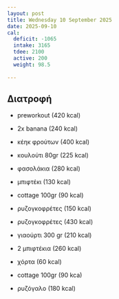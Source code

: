 ```yaml
---
layout: post
title: Wednesday 10 September 2025
date: 2025-09-10
cal:
  deficit: -1065
  intake: 3165
  tdee: 2100
  active: 200
  weight: 98.5
  
---
```


## Διατροφή

- preworkout (420 kcal)
- 2x banana (240 kcal)
- κέηκ φρούτων (400 kcal)
- κουλούτι 80gr (225 kcal)

- φασολάκια (280 kcal)
- μπιφτέκι (130 kcal)
- cottage 100gr (90 kcal)
- ρυζογκοφρέτες (150 kcal)
- ρυζογκοφρέτες (430 kcal)
- γιαούρτι 300 gr (210 kcal)

- 2 μπιφτέκια (260 kcal)
- χόρτα (60 kcal)
- cottage 100gr (90 kca)
- ρυζόγαλο (180 kcal)

